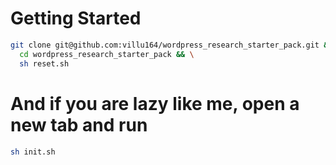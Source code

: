 # Getting Started
```sh
git clone git@github.com:villu164/wordpress_research_starter_pack.git && \
  cd wordpress_research_starter_pack && \
  sh reset.sh
```

# And if you are lazy like me, open a new tab and run

```sh
sh init.sh
```
